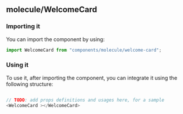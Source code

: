 ## molecule/WelcomeCard

<!-- TODO: add a description here! -->

### Importing it

You can import the component by using:

```js
import WelcomeCard from "components/molecule/welcome-card";
```

### Using it

To use it, after importing the component, you can integrate it using the following structure:

```js

// TODO: add props definitions and usages here, for a sample
<WelcomeCard ></WelcomeCard>

```